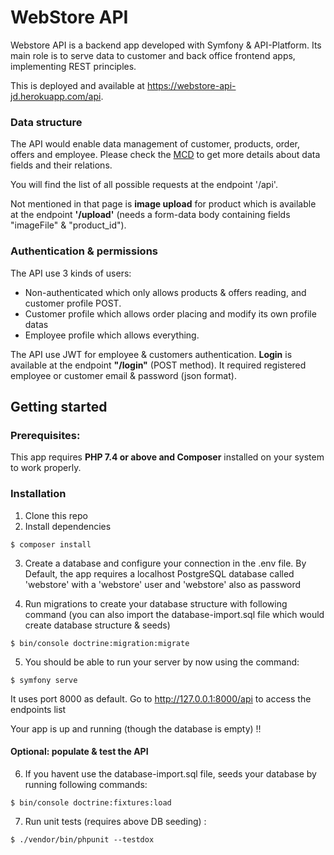  # WebStore API
 
Webstore API is a backend app developed with Symfony & API-Platform. Its main role is to 
serve data to customer and back office frontend apps, implementing REST principles.

This is deployed and available at https://webstore-api-jd.herokuapp.com/api.

### Data structure
The API would enable data management of customer, products, order, offers and employee.
Please check the [MCD](doc/MCD/webstore-api.svg) to get more details about data fields 
and their relations.

You will find the list of all possible requests at the endpoint '/api'.

Not mentioned in that page is **image upload** for product which is available at the 
endpoint **'/upload'** 
(needs a form-data body containing fields "imageFile" & "product_id").  


### Authentication & permissions

The API use 3 kinds of users:
- Non-authenticated which only allows products & offers reading, and customer profile 
  POST.  
- Customer profile which allows order placing and modify its own profile datas
- Employee profile which allows everything.

The API use JWT for employee & customers authentication. **Login** is available at the 
endpoint **"/login"** (POST method). It required registered employee or customer 
email & password (json format).   

## Getting started

### Prerequisites:
This app requires **PHP 7.4 or above and Composer** installed on your system to 
work properly.

### Installation
1. Clone this repo
2. Install dependencies
```
$ composer install
```
3. Create a database and configure your connection in the .env file. By Default, the 
   app requires a localhost PostgreSQL database called 'webstore' with a 'webstore' 
   user and 'webstore' also as password

4. Run migrations to create your database structure with following command (you can 
   also import the database-import.sql file which would create database structure & seeds)
```
$ bin/console doctrine:migration:migrate
```

5. You should be able to run your server by now using the command:
```
$ symfony serve
```
It uses port 8000 as default. Go to http://127.0.0.1:8000/api to access the endpoints list

Your app is up and running (though the database is empty) !!

#### Optional: populate & test the API

6. If you havent use the database-import.sql file, seeds your database by running 
   following commands:
```
$ bin/console doctrine:fixtures:load
```

7. Run unit tests (requires above DB seeding) :
```
$ ./vendor/bin/phpunit --testdox
```



